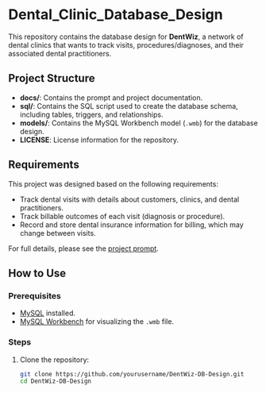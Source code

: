 # Dental_Clinic_Database_Design

This repository contains the database design for **DentWiz**, a network of dental clinics that wants to track visits, procedures/diagnoses, and their associated dental practitioners.

## Project Structure

- **docs/**: Contains the prompt and project documentation.
- **sql/**: Contains the SQL script used to create the database schema, including tables, triggers, and relationships.
- **models/**: Contains the MySQL Workbench model (`.wmb`) for the database design.
- **LICENSE**: License information for the repository.

## Requirements

This project was designed based on the following requirements:

- Track dental visits with details about customers, clinics, and dental practitioners.
- Track billable outcomes of each visit (diagnosis or procedure).
- Record and store dental insurance information for billing, which may change between visits.

For full details, please see the [project prompt](docs/prompt.md).

## How to Use

### Prerequisites

- [MySQL](https://www.mysql.com/) installed.
- [MySQL Workbench](https://www.mysql.com/products/workbench/) for visualizing the `.wmb` file.

### Steps

1. Clone the repository:
   ```bash
   git clone https://github.com/yourusername/DentWiz-DB-Design.git
   cd DentWiz-DB-Design
